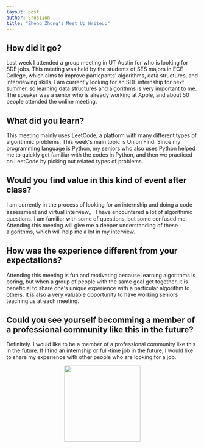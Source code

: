 ```yaml
---
layout: post
author: Eros11on
title: "Zheng Zhong's Meet Up Writeup"
---
```


## How did it go?
Last week I attended a group meeting in UT Austin for who is looking for SDE jobs. This meeting was held by the students of SES majors in ECE College, which aims to improve particpants' algorithms, data structures, and interviewing skills. I am currently looking for an SDE internship for next summer, so learning data structures and algorithms is very important to me. The speaker was a senior who is already working at Apple, and about 50 people attended the online meeting.
## What did you learn?
This meeting mainly uses LeetCode, a platform with many different types of algorithmic problems. This week's main topic is Union Find. Since my programming language is Python, my seniors who also uses Python helped me to quickly get familiar with the codes in Python, and then we practiced on LeetCode by picking out related types of problems.
## Would you find value in this kind of event after class?
I am currently in the process of looking for an internship and doing a code assessment and virtual interview。 I have encountered a lot of algorithmic questions. I am familiar with some of questions, but some confused me. Attending this meeting will give me a deeper understanding of these algorithms, which will help me a lot in my interview.
## How was the experience different from your expectations?
Attending this meeting is fun and motivating because learning algorithms is boring, but when a group of people with the same goal get together, it is beneficial to share one's unique experience with a particular algorithm to others. It is also a very valuable opportunity to have working seniors teaching us at each meeting.
## Could you see yourself becomming a member of a professional community like this in the future?
Definitely. I would like to be a member of a professional community like this in the future. If I find an internship or full-time job in the future, I would like to share my experience with other people who are looking for a job.



<div align=center><img width=200 hight=200 src="https://www.utexas.edu/sites/all/themes/utexas/img/general/logo.svg"/></div>
